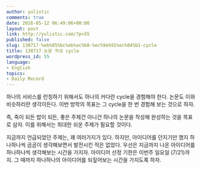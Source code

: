 ```yaml
---
author: yulistic
comments: true
date: 2016-05-12 06:49:06+00:00
layout: post
link: http://yulistic.com/?p=55
published: false
slug: 130717-%eb%85%bc%eb%ac%b8-%ec%9e%91%ec%84%b1-cycle
title: 130717 논문 작성 cycle
wordpress_id: 55
language:
- English
topics:
- Daily Record
---
```


하나의 서비스를 런칭하기 위해서도 하나의 커다란 cycle을 경험해야 한다. 논문도 이와 비슷하리란 생각이든다. 이번 방학의 목표는 그 cycle을 한 번 경험해 보는 것으로 하자.

즉, 죽이 되든 밥이 되든, 좋은 주제건 아니건 하나의 논문을 작성해 완성하는 것을 목표로 삼자. 이를 위해서는 최대한 쉬운 주제가 필요할 것이다.

지금까지 언급되었던 주제는, 꽤 여러가지가 있다. 하지만, 아이디어를 던지기만 했지 하나하나씩 곰곰이 생각해보면서 발전시킨 적은 없었다. 우선은 지금까지 나온 아이디어를 하나하나씩 생각해보는 시간을 가지자. 아이디어 선정 기한은 이번주 일요일 (7/21)까지. 그 때까지 하나하나의 아이디어를 되짚어보는 시간을 가지도록 하자.
